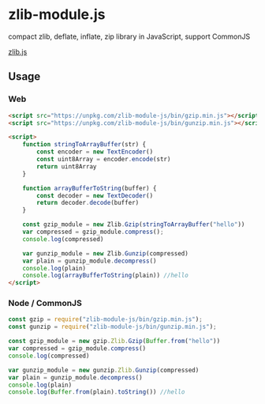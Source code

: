 # zlib-module.js

compact zlib, deflate, inflate, zip library in JavaScript, support CommonJS

[zlib.js](https://github.com/imaya/zlib.js)


## Usage

### Web

```html
<script src="https://unpkg.com/zlib-module-js/bin/gzip.min.js"></script>
<script src="https://unpkg.com/zlib-module-js/bin/gunzip.min.js"></script>

<script>
    function stringToArrayBuffer(str) {
        const encoder = new TextEncoder()
        const uint8Array = encoder.encode(str)
        return uint8Array
    }

    function arrayBufferToString(buffer) {
        const decoder = new TextDecoder()
        return decoder.decode(buffer)
    }

    const gzip_module = new Zlib.Gzip(stringToArrayBuffer("hello"))
    var compressed = gzip_module.compress();
    console.log(compressed)

    var gunzip_module = new Zlib.Gunzip(compressed)
    var plain = gunzip_module.decompress()
    console.log(plain)
    console.log(arrayBufferToString(plain)) //hello
</script>
```

### Node / CommonJS

```javascript
const gzip = require("zlib-module-js/bin/gzip.min.js");
const gunzip = require("zlib-module-js/bin/gunzip.min.js");

const gzip_module = new gzip.Zlib.Gzip(Buffer.from("hello"))
var compressed = gzip_module.compress()
console.log(compressed)

var gunzip_module = new gunzip.Zlib.Gunzip(compressed)
var plain = gunzip_module.decompress()
console.log(plain)
console.log(Buffer.from(plain).toString()) //hello
```

